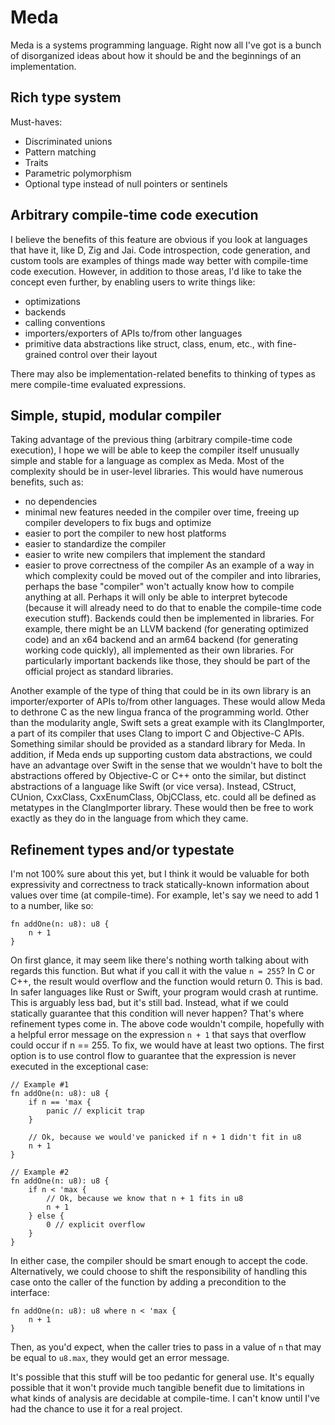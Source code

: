 # Meda
Meda is a systems programming language. Right now all I've got is a bunch of disorganized ideas about how it should be and the beginnings of an implementation.

## Rich type system
Must-haves:
- Discriminated unions
- Pattern matching
- Traits
- Parametric polymorphism
- Optional type instead of null pointers or sentinels

## Arbitrary compile-time code execution
I believe the benefits of this feature are obvious if you look at languages that have it, like D, Zig and Jai. Code introspection, code generation, and custom tools are examples of things made way better with compile-time code execution. However, in addition to those areas, I'd like to take the concept even further, by enabling users to write things like:
- optimizations
- backends
- calling conventions
- importers/exporters of APIs to/from other languages
- primitive data abstractions like struct, class, enum, etc., with fine-grained control over their layout

There may also be implementation-related benefits to thinking of types as mere compile-time evaluated expressions.

## Simple, stupid, modular compiler
Taking advantage of the previous thing (arbitrary compile-time code execution), I hope we will be able to keep the compiler itself unusually simple and stable for a language as complex as Meda. Most of the complexity should be in user-level libraries. This would have numerous benefits, such as:
- no dependencies
- minimal new features needed in the compiler over time, freeing up compiler developers to fix bugs and optimize
- easier to port the compiler to new host platforms
- easier to standardize the compiler
- easier to write new compilers that implement the standard
- easier to prove correctness of the compiler
As an example of a way in which complexity could be moved out of the compiler and into libraries, perhaps the base "compiler" won't actually know how to compile anything at all. Perhaps it will only be able to interpret bytecode (because it will already need to do that to enable the compile-time code execution stuff). Backends could then be implemented in libraries. For example, there might be an LLVM backend (for generating optimized code) and an x64 backend and an arm64 backend (for generating working code quickly), all implemented as their own libraries. For particularly important backends like those, they should be part of the official project as standard libraries.

Another example of the type of thing that could be in its own library is an importer/exporter of APIs to/from other languages. These would allow Meda to dethrone C as the new lingua franca of the programming world. Other than the modularity angle, Swift sets a great example with its ClangImporter, a part of its compiler that uses Clang to import C and Objective-C APIs. Something similar should be provided as a standard library for Meda. In addition, if Meda ends up supporting custom data abstractions, we could have an advantage over Swift in the sense that we wouldn't have to bolt the abstractions offered by Objective-C or C++ onto the similar, but distinct abstractions of a language like Swift (or vice versa). Instead, CStruct, CUnion, CxxClass, CxxEnumClass, ObjCClass, etc. could all be defined as metatypes in the ClangImporter library. These would then be free to work exactly as they do in the language from which they came.

## Refinement types and/or typestate
I'm not 100% sure about this yet, but I think it would be valuable for both expressivity and correctness to track statically-known information about values over time (at compile-time). For example, let's say we need to add 1 to a number, like so:
```
fn addOne(n: u8): u8 {
    n + 1
}
```

On first glance, it may seem like there's nothing worth talking about with regards this function. But what if you call it with the value `n = 255`? In C or C++, the result would overflow and the function would return 0. This is bad. In safer languages like Rust or Swift, your program would crash at runtime. This is arguably less bad, but it's still bad. Instead, what if we could statically guarantee that this condition will never happen? That's where refinement types come in. The above code wouldn't compile, hopefully with a helpful error message on the expression `n + 1` that says that overflow could occur if n == 255. To fix, we would have at least two options. The first option is to use control flow to guarantee that the expression is never executed in the exceptional case:
```
// Example #1
fn addOne(n: u8): u8 {
    if n == 'max {
        panic // explicit trap
    }

    // Ok, because we would've panicked if n + 1 didn't fit in u8
    n + 1
}

// Example #2
fn addOne(n: u8): u8 {
    if n < 'max {
        // Ok, because we know that n + 1 fits in u8
        n + 1
    } else {
        0 // explicit overflow
    }
}
```

In either case, the compiler should be smart enough to accept the code. Alternatively, we could choose to shift the responsibility of handling this case onto the caller of the function by adding a precondition to the interface:
```
fn addOne(n: u8): u8 where n < 'max {
    n + 1
}
```

Then, as you'd expect, when the caller tries to pass in a value of `n` that may be equal to `u8.max`, they would get an error message.

It's possible that this stuff will be too pedantic for general use. It's equally possible that it won't provide much tangible benefit due to limitations in what kinds of analysis are decidable at compile-time. I can't know until I've had the chance to use it for a real project.